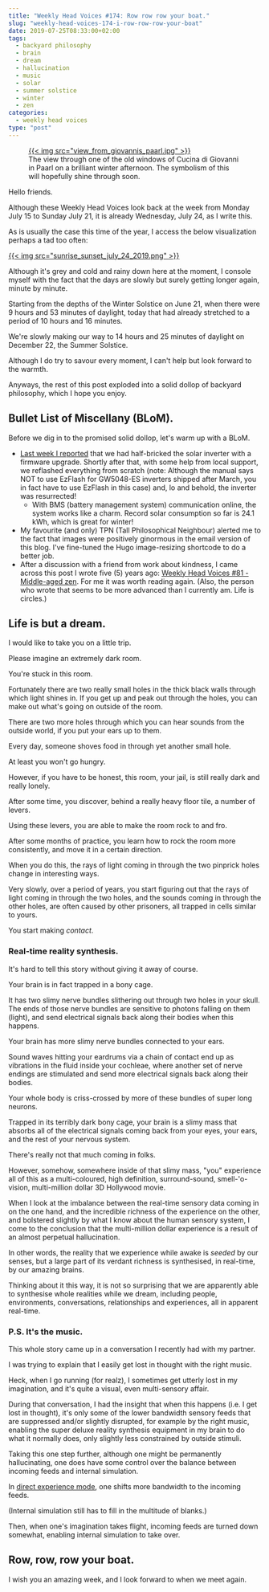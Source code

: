 ```yaml
---
title: "Weekly Head Voices #174: Row row row your boat."
slug: "weekly-head-voices-174-i-row-row-row-your-boat"
date: 2019-07-25T08:33:00+02:00
tags:
  - backyard philosophy
  - brain
  - dream
  - hallucination
  - music
  - solar
  - summer solstice
  - winter
  - zen
categories:
  - weekly head voices
type: "post"
---
```


<figure>
<a href="view_from_giovannis_paarl.jpg">
{{< img src="view_from_giovannis_paarl.jpg" >}}
</a>
<figcaption>
The view through one of the old windows of Cucina di Giovanni in Paarl on a brilliant winter afternoon. The symbolism of this will hopefully shine through soon.
</figcaption>
</figure>

Hello friends.

Although these Weekly Head Voices look back at the week from Monday July 15 to
Sunday July 21, it is already Wednesday, July 24, as I write this.

As is usually the case this time of the year, I access the below visualization
perhaps a tad too often:

<a href="https://www.timeanddate.com/sun/south-africa/cape-town?month=7&year=2019">
{{< img src="sunrise_sunset_july_24_2019.png" >}}
</a>

Although it's grey and cold and rainy down here at the moment, I console myself
with the fact that the days are slowly but surely getting longer again, minute
by minute.

Starting from the depths of the Winter Solstice on June 21, when there were 9
hours and 53 minutes of daylight, today that had already stretched to a period
of 10 hours and 16 minutes.

We're slowly making our way to 14 hours and 25 minutes of daylight on December
22, the Summer Solstice.

Although I do try to savour every moment, I can't help but look forward to the
warmth.

Anyways, the rest of this post exploded into a solid dollop of backyard
philosophy, which I hope you enjoy.

## Bullet List of Miscellany (BLoM).

Before we dig in to the promised solid dollop, let's warm up with a BLoM.

- [Last week I
  reported](/2019/07/17/weekly-head-voices-173-i-know/#bullet-list-of-miscellany-blom)
  that we had half-bricked the solar inverter with a firmware upgrade. Shortly
  after that, with some help from local support, we reflashed everything from
  scratch (note: Although the manual says NOT to use EzFlash for GW5048-ES
  inverters shipped after March, you in fact have to use EzFlash in this case)
  and, lo and behold, the inverter was resurrected!
  - With BMS (battery management system) communication online, the system works
    like a charm. Record solar consumption so far is 24.1 kWh, which is great for
    winter!
- My favourite (and only) TPN (Tall Philosophical Neighbour) alerted me to the
  fact that images were positively ginormous in the email version of this
  blog. I've fine-tuned the Hugo image-resizing shortcode to do a better job.
- After a discussion with a friend from work about kindness, I came across this
  post I wrote five (5) years ago: [Weekly Head Voices #81 - Middle-aged
  zen](/2014/09/09/weekly-head-voices-81-middle-aged-zen/). For me it was worth
  reading again. (Also, the person who wrote that seems to be more advanced
  than I currently am. Life is circles.)

## Life is but a dream.

I would like to take you on a little trip.

Please imagine an extremely dark room.

You're stuck in this room.

Fortunately there are two really small holes in the thick black walls through
which light shines in. If you get up and peak out through the holes, you can
make out what's going on outside of the room.

There are two more holes through which you can hear sounds from the outside
world, if you put your ears up to them.

Every day, someone shoves food in through yet another small hole.

At least you won't go hungry.

However, if you have to be honest, this room, your jail, is still really
dark and really lonely.

After some time, you discover, behind a really heavy floor tile, a number of
levers.

Using these levers, you are able to make the room rock to and fro.

After some months of practice, you learn how to rock the room more
consistently, and move it in a certain direction.

When you do this, the rays of light coming in through the two pinprick holes
change in interesting ways.

Very slowly, over a period of years, you start figuring out that the rays of
light coming in through the two holes, and the sounds coming in through the
other holes, are often caused by other prisoners, all trapped in cells similar
to yours.

You start making *contact*.

### Real-time reality synthesis.

It's hard to tell this story without giving it away of course.

Your brain is in fact trapped in a bony cage.

It has two slimy nerve bundles slithering out through two holes in your
skull. The ends of those nerve bundles are sensitive to photons falling on them
(light), and send electrical signals back along their bodies when this happens.

Your brain has more slimy nerve bundles connected to your ears.

Sound waves hitting your eardrums via a chain of contact end up as vibrations
in the fluid inside your cochleae, where another set of nerve endings are
stimulated and send more electrical signals back along their bodies.

Your whole body is criss-crossed by more of these bundles of super long
neurons.

Trapped in its terribly dark bony cage, your brain is a slimy mass that absorbs
all of the electrical signals coming back from your eyes, your ears, and the
rest of your nervous system.

There's really not that much coming in folks.

However, somehow, somewhere inside of that slimy mass, "you" experience all of
this as a multi-coloured, high definition, surround-sound, smell-'o-vision,
multi-million dollar 3D Hollywood movie.

When I look at the imbalance between the real-time sensory data coming in on
the one hand, and the incredible richness of the experience on the other, and
bolstered slightly by what I know about the human sensory system, I come to the
conclusion that the multi-million dollar experience is a result of an almost
perpetual hallucination.

In other words, the reality that we experience while awake is *seeded* by our
senses, but a large part of its verdant richness is synthesised, in real-time,
by our amazing brains.

Thinking about it this way, it is not so surprising that we are apparently able
to synthesise whole realities while we dream, including people, environments,
conversations, relationships and experiences, all in apparent real-time.

### P.S. It's the music.

This whole story came up in a conversation I recently had with my partner.

I was trying to explain that I easily get lost in thought with the right
music.

Heck, when I go running (for realz), I sometimes get utterly lost in my
imagination, and it's quite a visual, even multi-sensory affair.

During that conversation, I had the insight that when this happens (i.e. I get
lost in thought), it's only some of the lower bandwidth sensory feeds that are
suppressed and/or slightly disrupted, for example by the right music, enabling
the super deluxe reality synthesis equipment in my brain to do what it normally
does, only slightly less constrained by outside stimuli.

Taking this one step further, although one might be permanently hallucinating,
one does have some control over the balance between incoming feeds and internal
simulation.

In [direct experience
mode](/2018/02/04/weekly-head-voices-130-2-direct-experience-dopamine/#your-brain-at-work-part-2-dopamine-and-more-mindfulness),
one shifts more bandwidth to the incoming feeds.

(Internal simulation still has to fill in the multitude of blanks.)

Then, when one's imagination takes flight, incoming feeds are turned down
somewhat, enabling internal simulation to take over.

## Row, row, row your boat.

I wish you an amazing week, and I look forward to when we meet again.
